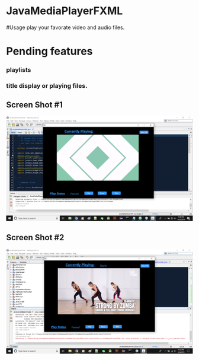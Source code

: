 # JavaMediaPlayerFXML

#Usage
play your favorate video and audio files.

# Pending features
### playlists
### title display or playing files.

## Screen Shot #1
![](mediaNew.png)

## Screen Shot #2
![](fxmlMediaNew.png)
